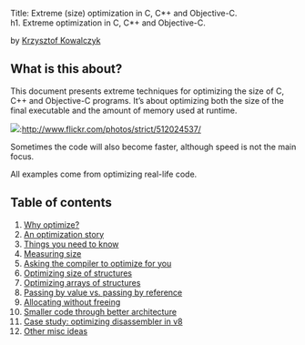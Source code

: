 Title: Extreme (size) optimization in C, C*+ and Objective-C.
\
h1. Extreme optimization in C, C*+ and Objective-C.

by [Krzysztof Kowalczyk](http://blog.kowalczyk.info)

What is this about?
-------------------

This document presents extreme techniques for optimizing the size of C,
C++ and Objective-C programs. It’s about optimizing both the size of the
final executable and the amount of memory used at runtime.

![](>http://farm1.static.flickr.com/206/512024537_3da49317eb_m.jpg):http://www.flickr.com/photos/strict/512024537/

Sometimes the code will also become faster, although speed is not the
main focus.

All examples come from optimizing real-life code.

Table of contents
-----------------

1.  [Why optimize?](why_optimize.html)
2.  [An optimization story](optimization_story.html)
3.  [Things you need to know](things_to_know.html)
4.  [Measuring size](measuring_size.html)
5.  [Asking the compiler to optimize for you](asking_compiler.html)
6.  [Optimizing size of structures](optimize_size_of_structures.html)
7.  [Optimizing arrays of
    structures](optimize_arrays_of_structures.html)
8.  [Passing by value vs. passing by reference](pass_by_value.html)
9.  [Allocating without freeing](alloc_no_free.html)
10. [Smaller code through better architecture](better_architecture.html)
11. [Case study: optimizing disassembler in v8](optimizing_v8.html)
12. [Other misc ideas](misc_ideas.html)

